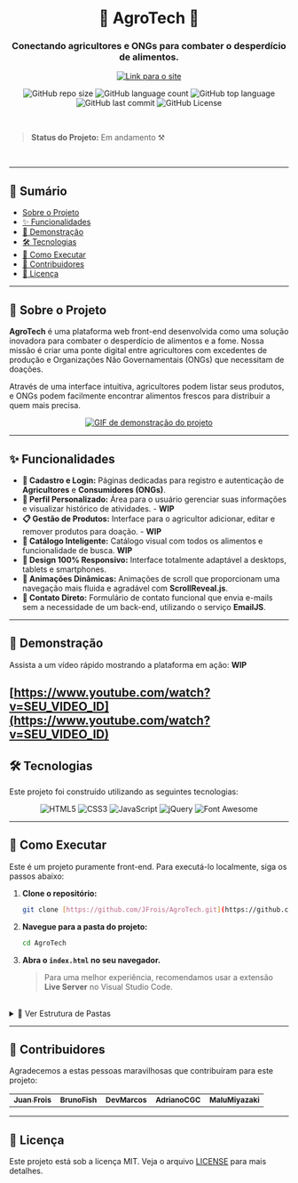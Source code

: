 <div align="center">

# 🌱 AgroTech 🌱

### Conectando agricultores e ONGs para combater o desperdício de alimentos.

<p>
  <a href="https://agro-tech-ochre.vercel.app/">
    <img src="https://img.shields.io/badge/Acessar%20Site-Acesse%20Agora-brightgreen?style=for-the-badge" alt="Link para o site">
  </a>
</p>

![GitHub repo size](https://img.shields.io/github/repo-size/JFrois/AgroTech?style=for-the-badge)
![GitHub language count](https://img.shields.io/github/languages/count/JFrois/AgroTech?style=for-the-badge)
![GitHub top language](https://img.shields.io/github/languages/top/JFrois/AgroTech?style=for-the-badge)
![GitHub last commit](https://img.shields.io/github/last-commit/JFrois/AgroTech?style=for-the-badge)
![GitHub License](https://img.shields.io/github/license/JFrois/AgroTech?style=for-the-badge)

</div>

<br>

> **Status do Projeto:** Em andamento ⚒️

<br>

---

## 📖 Sumário

* [Sobre o Projeto](#-sobre-o-projeto)
* [✨ Funcionalidades](#-funcionalidades)
* [🎥 Demonstração](#-demonstração)
* [🛠️ Tecnologias](#️-tecnologias)
* [🚀 Como Executar](#-como-executar)
* [🤝 Contribuidores](#-contribuidores)
* [📄 Licença](#-licença)

---

## 🎯 Sobre o Projeto

**AgroTech** é uma plataforma web front-end desenvolvida como uma solução inovadora para combater o desperdício de alimentos e a fome. Nossa missão é criar uma ponte digital entre agricultores com excedentes de produção e Organizações Não Governamentais (ONGs) que necessitam de doações.

Através de uma interface intuitiva, agricultores podem listar seus produtos, e ONGs podem facilmente encontrar alimentos frescos para distribuir a quem mais precisa.

<div align="center">
  <a href="https://agro-tech-ochre.vercel.app/" target="_blank">
    <img src="https://i.imgur.com/link-para-um-gif-ou-screenshot.gif" alt="GIF de demonstração do projeto">
    </a>
</div>

---

## ✨ Funcionalidades

* **👤 Cadastro e Login:** Páginas dedicadas para registro e autenticação de **Agricultores** e **Consumidores (ONGs)**.
* **📄 Perfil Personalizado:** Área para o usuário gerenciar suas informações e visualizar histórico de atividades. - **WIP**
* **📋 Gestão de Produtos:** Interface para o agricultor adicionar, editar e remover produtos para doação. - **WIP**
* **🛒 Catálogo Inteligente:** Catálogo visual com todos os alimentos e funcionalidade de busca. **WIP**
* **📱 Design 100% Responsivo:** Interface totalmente adaptável a desktops, tablets e smartphones.
* **🚀 Animações Dinâmicas:** Animações de scroll que proporcionam uma navegação mais fluida e agradável com **ScrollReveal.js**.
* **📧 Contato Direto:** Formulário de contato funcional que envia e-mails sem a necessidade de um back-end, utilizando o serviço **EmailJS**.

---

## 🎥 Demonstração

Assista a um vídeo rápido mostrando a plataforma em ação: **WIP**

[https://www.youtube.com/watch?v=SEU_VIDEO_ID](https://www.youtube.com/watch?v=SEU_VIDEO_ID)
---

## 🛠️ Tecnologias

Este projeto foi construído utilizando as seguintes tecnologias:

<div align="center">

![HTML5](https://img.shields.io/badge/html5-%23E34F26.svg?style=for-the-badge&logo=html5&logoColor=white)
![CSS3](https://img.shields.io/badge/css3-%231572B6.svg?style=for-the-badge&logo=css3&logoColor=white)
![JavaScript](https://img.shields.io/badge/javascript-%23323330.svg?style=for-the-badge&logo=javascript&logoColor=%23F7DF1E)
![jQuery](https://img.shields.io/badge/jquery-%230769AD.svg?style=for-the-badge&logo=jquery&logoColor=white)
![Font Awesome](https://img.shields.io/badge/Font%20Awesome-528DD7?style=for-the-badge&logo=fontawesome&logoColor=white)

</div>

---

## 🚀 Como Executar

Este é um projeto puramente front-end. Para executá-lo localmente, siga os passos abaixo:

1.  **Clone o repositório:**
    ```bash
    git clone [https://github.com/JFrois/AgroTech.git](https://github.com/JFrois/AgroTech.git)
    ```

2.  **Navegue para a pasta do projeto:**
    ```bash
    cd AgroTech
    ```

3.  **Abra o `index.html` no seu navegador.**
    > Para uma melhor experiência, recomendamos usar a extensão **Live Server** no Visual Studio Code.

<br>

<details>
<summary>📂 Ver Estrutura de Pastas</summary>
/
|-- index.html
|-- agricultor.html
|-- consumidor.html
|-- ... (outras páginas)
|
|-- src/
|   |-- styles/
|   |   |-- styles.css
|   |   |-- ... (outros estilos)
|   |
|   |-- javascript/
|   |   |-- script.js
|   |
|   |-- images/
|       |-- ... (recursos visuais)

</details>

---

## 🤝 Contribuidores

Agradecemos a estas pessoas maravilhosas que contribuíram para este projeto:

<table>
  <tr>
    <td align="center">
      <a href="https://github.com/JFrois">
        <sub><b>Juan Frois</b></sub>
      </a>
    </td>
    <td align="center">
      <a href="https://github.com/BrunoFish">
        <sub><b>BrunoFish</b></sub>
      </a>
    </td>
    <td align="center">
      <a href="https://github.com/Developer-Marcos">
        <sub><b>DevMarcos</b></sub>
      </a>
    </td>
    <td align="center">
      <a href="https://github.com/AdrianoCGC">
        <sub><b>AdrianoCGC</b></sub>
      </a>
    </td>
     <td align="center">
      <a href="https://github.com/MaluMiyazaki">
        <sub><b>MaluMiyazaki</b></sub>
      </a>
    </td>
  </tr>
</table>

---

## 📄 Licença

Este projeto está sob a licença MIT. Veja o arquivo [LICENSE](LICENSE) para mais detalhes.

<br>
